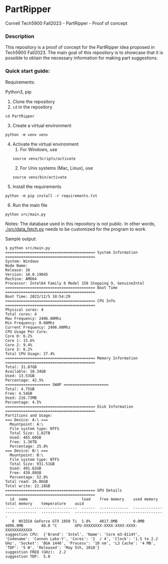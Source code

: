 # PartRipper

Cornell Tech5900 Fall2023 - PartRipper - Proof of concept


### Description

This repository is a proof of concept for the PartRipper idea proposed in Tech5900 Fall2023. The main goal of this repository is to showcase that it is possible to obtain the necessary information for making part suggestions.


### Quick start guide:

Requirements:

Python3, pip


1. Clone the repository
2. `cd` in the repository
```
cd PartRipper
```
3. Create a virtual environment 
```
python -m venv venv
```
4. Activate the virtual environment
    1. For Windows, use 
    ```
    source venv/Scripts/activate
    ```
    2. For Unix systems (Mac, Linux), use 
    ```
    source venv/bin/activate
    ```
5. Install the requirements 
```
python -m pip install -r requirements.txt
```
6. Run the main file 
```
python src/main.py
```

Notes: The database used in this repository is not public. In other words, [./src/data_fetch.py](./src/data_fetch.py) needs to be customized for the program to work.

Sample output:

```
$ python src/main.py 
======================================== System Information ========================================
System: Windows
Node Name: 
Release: 10
Version: 10.0.19045
Machine: AMD64
Processor: Intel64 Family 6 Model 158 Stepping 9, GenuineIntel
======================================== Boot Time ========================================
Boot Time: 2023/12/5 10:54:29
======================================== CPU Info ========================================
Physical cores: 4
Total cores: 4
Max Frequency: 2496.00Mhz
Min Frequency: 0.00Mhz
Current Frequency: 2496.00Mhz
CPU Usage Per Core:
Core 0: 6.2%
Core 1: 15.6%
Core 2: 9.4%
Core 3: 6.2%
Total CPU Usage: 27.4%
======================================== Memory Information ========================================
Total: 31.87GB
Available: 18.34GB
Used: 13.53GB
Percentage: 42.5%
==================== SWAP ====================
Total: 4.75GB
Free: 4.54GB
Used: 216.73MB
Percentage: 4.5%
======================================== Disk Information ========================================
Partitions and Usage:
=== Device: A:\ ===
  Mountpoint: A:\
  File system type: NTFS
  Total Size: 1.82TB
  Used: 465.60GB
  Free: 1.36TB
  Percentage: 25.0%
=== Device: B:\ ===
  Mountpoint: B:\
  File system type: NTFS
  Total Size: 931.51GB
  Used: 491.62GB
  Free: 439.89GB
  Percentage: 52.8%
Total read: 26.06GB
Total write: 22.18GB
======================================== GPU Details ========================================
  id  name                        load    free memory    used memory    total memory    temperature    uuid
----  --------------------------  ------  -------------  -------------  --------------  -------------  ----------------------------------------
   0  NVIDIA GeForce GTX 1050 Ti  1.0%    4017.0MB       0.0MB          4096.0MB        48.0 °C        GPU-XXXXXXXX-XXXX-XXXX-XXXX-XXXXXXXXXXXX
suggestion CPU:  {'Brand': 'Intel', 'Name': 'Core m3-8114Y', 'Codename': 'Cannon Lake-Y', 'Cores': '2  / 4', 'Clock': '1.5 to 2.2 GHz', 'Socket': 'BGA 1440', 'Process': '10 nm', 'L3 Cache': '4 MB', 'TDP': '5 W', 'Released': 'May 5th, 2018'}
suggestion FREQ (GHz):  2.2
suggestion TDP:  5.0

```


